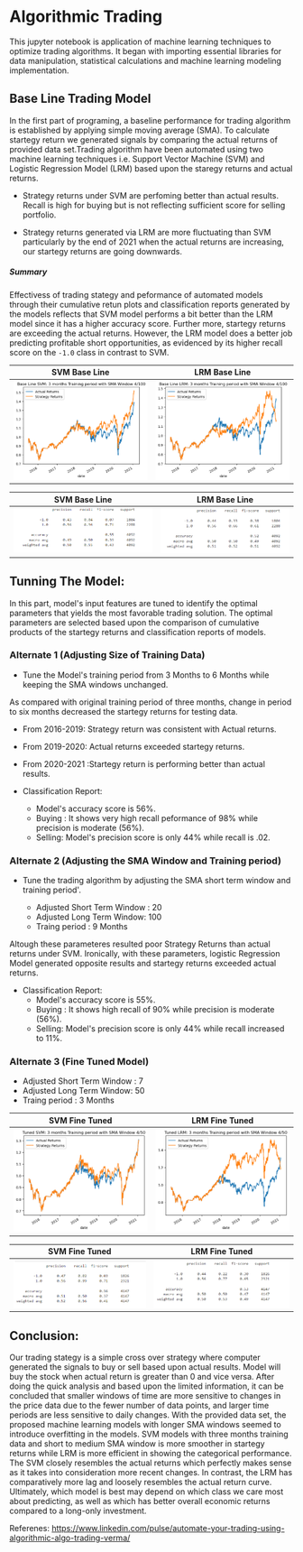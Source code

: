 
# Algorithmic Trading

This jupyter notebook is application of machine learning techniques to optimize trading algorithms. It began with importing essential libraries for data manipulation, statistical calculations and machine learning modeling implementation.


## Base Line Trading Model
In the first part of programing, a baseline performance for trading algorithm is established by applying simple moving average (SMA). To calculate startegy return we generated signals by comparing the actual returns of provided data set.Trading algorithm have been automated using two machine learning techniques i.e. Support Vector Machine (SVM) and Logistic Regression Model (LRM) based upon the staregy returns and actual returns.

* Strategy returns under SVM are perfoming better than actual results. Recall is high for buying but is not reflecting sufficient score for selling portfolio.

* Strategy returns generated via LRM are more fluctuating than SVM particularly by the end of 2021 when the actual returns are increasing, our startegy returns are going downwards.

##### Summary 
Effectivess of trading stategy and peformance of automated models through their cumulative retun plots and classification reports generated by the models reflects that SVM model performs a bit better than the LRM model since it has a higher accuracy score. Further more, startegy returns are exceeding the actual returns. However, the LRM model does a better job predicting profitable short opportunities, as evidenced by its higher recall score on the `-1.0` class in contrast to SVM. 

|SVM Base Line                                                | LRM Base Line                      |
| -----------------------------------                         | ----------------------------------- |
| ![image_1](SVM_BaseLine.png)                                | ![image_2](LRM_BaseLine.png) |


|SVM Base Line                                                | LRM Base Line  
| -----------------------------------                         | ----------------------------------- |
| ![image_3](svm.png)                                         | ![image_2](lrm.png) |


## Tunning The Model:

In this part, model's input features are tuned to identify the optimal parameters that yields the most favorable trading solution. The optimal parameters are selected based upon the comparison of cumulative products of the startegy returns and classification reports of models.


### Alternate 1 (Adjusting Size of Training Data)

* Tune the Model's training period from 3 Months to 6 Months while keeping the SMA windows unchanged.

As compared with original training period of three months, change in period to six months decreased the startegy returns for testing data.

  * From 2016-2019: Strategy return was consistent with Actual returns.
  * From 2019-2020: Actual returns exceeded startegy returns.
  * From 2020-2021 :Startegy return is performing better than actual results.

* Classification Report:
  * Model's accuracy score is 56%. 
  * Buying : It shows very high recall peformance of 98% while precision is moderate (56%).
  * Selling: Model's precision score is only 44% while recall is .02.

### Alternate 2 (Adjusting the SMA Window and Training period)
* Tune the trading algorithm by adjusting the SMA short term window and training period'.

   * Adjusted Short Term Window : 20
   * Adjusted Long Term Window: 100
   * Traing period : 9 Months
   
Altough these parameteres resulted poor Strategy Returns than actual returns under SVM. Ironically, with these parameters,  logistic Regression Model generated opposite results and startegy returns exceeded actual returns. 
 
* Classification Report:
  * Model's accuracy score is 55%. 
  * Buying : It shows  high recall of 90% while precision is moderate (56%).
  * Selling: Model's precision score is only 44% while recall increased to 11%.



###  Alternate 3 (Fine Tuned Model)

 * Adjusted Short Term Window : 7
 * Adjusted Long Term Window: 50
 * Traing period : 3 Months
 
 |SVM Fine Tuned                                                   | LRM Fine Tuned                    |
 | -----------------------------------                             | ----------------------------------- |
 | ![image_5](SVM_Tuned.png)                                       | ![image_6](LRM_Tuned.png) |

 |SVM Fine Tuned                                                   | LRM Fine Tuned                    |
 | -----------------------------------                             | ----------------------------------- |
 | ![image_7](svm1.png)                                            | ![image_8](lrm1.png) |
 

## Conclusion:

Our trading stategy is a simple cross over strategy where computer generated the signals to buy or sell based upon actual results. Model will buy the stock when actual return is greater than 0 and vice versa. After doing the quick analysis and based upon the limited information, it can be concluded that smaller windows of time are more sensitive to changes in the price data due to the fewer number of data points, and larger time periods are less sensitive to daily changes. With the provided data set, the proposed machine learning models with longer SMA windows seemed to introduce overfitting in the models. SVM models with three months training data and short to medium SMA window is more smoother in startegy returns while LRM is more efficient in showing the categorical performance. The SVM closely resembles the actual returns which perfectly makes sense as it takes into consideration more recent changes. In contrast, the LRM has comparatively more lag and loosely resembles the actual return curve. Ultimately, which model is best may depend on which class we care most about predicting, as well as which has better overall economic returns compared to a long-only investment.

 Referenes:
 https://www.linkedin.com/pulse/automate-your-trading-using-algorithmic-algo-trading-verma/
 



